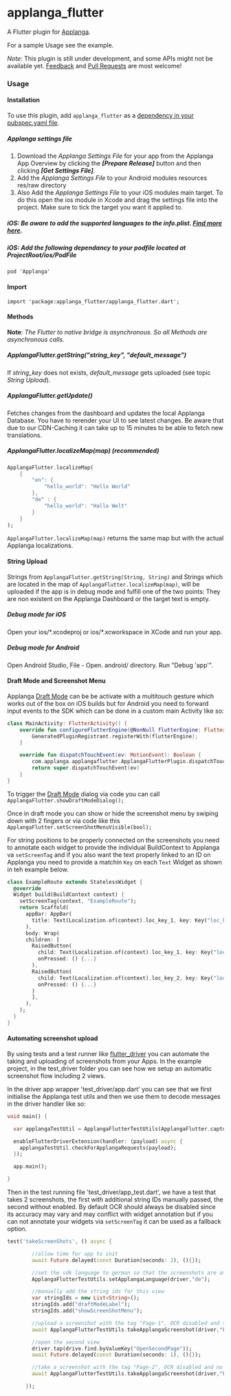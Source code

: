 # applanga_flutter

A Flutter plugin for [Applanga](https://applanga.com).

For a sample Usage see the example.

*Note*: This plugin is still under development, and some APIs might not be available yet. [Feedback](https://github.com/applanga/applanga_flutter/issues) and [Pull Requests](https://github.com/applanga/applanga_flutter/pulls) are most welcome!

### Usage

#### Installation

To use this plugin, add `applanga_flutter` as a [dependency in your pubspec.yaml file](https://flutter.io/platform-plugins/).

##### Applanga settings file

1. Download the *Applanga Settings File* for your app from the Applanga App Overview by clicking the ***[Prepare Release]*** button and then clicking ***[Get Settings File]***.
2. Add the *Applanga Settings File* to your Android modules resources res/raw directory
3. Also Add the *Applanga Settings File* to your iOS modules main target. To do this open the ios module in Xcode and drag the settings file into the project. Make sure to tick the target you want it applied to.


##### iOS: Be aware to add the supported languages to the info.plist. [Find more here](https://flutter.io/tutorials/internationalization/).

##### iOS: Add the following dependancy to your podfile located at ProjectRoot/ios/PodFile

`pod 'Applanga'`

#### Import

`import 'package:applanga_flutter/applanga_flutter.dart';`

#### Methods

**Note**: *The Flutter to native bridge is asynchronous. So all Methods are asynchronous calls.*

##### ApplangaFlutter.getString("string\_key", "default\_message")

If *string\_key* does not exists, *default\_message* gets uploaded (see topic *String Upload*).

##### ApplangaFlutter.getUpdate()
Fetches changes from the dashboard and updates the local Applanga Database. You have to rerender your UI to see latest changes. Be aware that due to our CDN-Caching it can take up to 15 minutes to be able to fetch new translations.

##### ApplangaFlutter.localizeMap(map) (recommended)

```dart
ApplangaFlutter.localizeMap(
	{
		"en": {
			"hello_world": "Hello World"
		},
		"de" : {
			"hello_world": "Hallo Welt"
		}
	}
);
```

`ApplangaFlutter.localizeMap(map)` returns the same map but with the actual Applanga localizations.

#### String Upload
Strings from `ApplangaFlutter.getString(String, String)` and Strings which are located in the map of `ApplangaFlutter.localizeMap(map)`, will be uploaded if the app is in debug mode and fulfill one of the two points: They are non existent on the Applanga Dashboard or the target text is empty.
##### Debug mode for iOS
Open your ios/\*.xcodeproj or ios/\*.xcworkspace in XCode and run your app.

##### Debug mode for Android
Open Android Studio, File - Open. android/ directory. Run "Debug 'app'".

#### Draft Mode and Screenshot Menu

Applanga [Draft Mode](https://www.applanga.com/docs/translation-management-dashboard/draft_on-device-testing) can be be activate with a multitouch gesture which works out of the box on iOS builds but for Android you need to forward input events to the SDK which can be done in a custom main Activity like so:

```kotlin
class MainActivity: FlutterActivity() {
    override fun configureFlutterEngine(@NonNull flutterEngine: FlutterEngine) {
        GeneratedPluginRegistrant.registerWith(flutterEngine);
    }

    override fun dispatchTouchEvent(ev: MotionEvent): Boolean {
        com.applanga.applangaflutter.ApplangaFlutterPlugin.dispatchTouchEvent(ev, this)
        return super.dispatchTouchEvent(ev)
    }
}
```

To trigger the [Draft Mode](https://www.applanga.com/docs/translation-management-dashboard/draft_on-device-testing) dialog via code you can call `ApplangaFlutter.showDraftModeDialog();`

Once in draft mode you can show or hide the screenshot menu by swiping down with 2 fingers or via code like this `ApplangaFlutter.setScreenShotMenuVisible(bool);`              

For string positions to be properly connected on the screenshots you need to annotate each widget to provide the individual BuildContext to Applanga va `setScreenTag` and if you also want the text properly linked to an ID on Applanga you need to provide a matchin `Key` on each `Text` Widget as shown in teh example below.

```dart
class ExampleRoute extends StatelessWidget {
  @override
  Widget build(BuildContext context) {
    setScreenTag(context, "ExampleRoute");
    return Scaffold(
      appBar: AppBar(
        title: Text(Localization.of(context).loc_key_1, key: Key("loc_key_1")),
      ),
      body: Wrap(
      children: [
        RaisedButton(
          child: Text(Localization.of(context).loc_key_1, key: Key("loc_key_1")),
          onPressed: () {...}
        ),
        RaisedButton(
          child: Text(Localization.of(context).loc_key_2, key: Key("loc_key_2")),
          onPressed: () {...}
        )
        ],
      ),
    );
  }
}
```
#### Automating screenshot upload

By using tests and a test runner like [flutter_driver](https://api.flutter.dev/flutter/flutter_driver/flutter_driver-library.html) you can automate the taking and uploading of screenshots from your Apps. In the example project, in the test_driver folder you can see how we setup an automatic screenshot flow including 2 views.

In the driver app wrapper 'test_driver/app.dart' you can see that we first initialise the Applanga test utils and then we use them to decode messages in the driver handler like so:

```dart
void main() {

  var applangaTestUtil = ApplangaFlutterTestUtils(ApplangaFlutter.captureScreenshotWithTag, ApplangaFlutter.setLanguage);

  enableFlutterDriverExtension(handler: (payload) async {
    applangaTestUtil.checkForApplangaRequests(payload);
  });

  app.main();

}
```

Then in the test running file 'test_driver/app_test.dart', we have a test that takes 2 screenshots, the first with additional string IDs manually passed, the second without enabled. By default OCR should always be disabled since its accuracy may vary and may conflict with widget annotation but if you can not annotate your widgets via `setScreenTag` it can be used as a fallback option.

```dart
test('takeScreenShots', () async {

        //allow time for app to init
        await Future.delayed(const Duration(seconds: 2), (){});

        //set the sdk language to german so that the screenshots are attached to the german language in the applanga dashboard
        ApplangaFlutterTestUtils.setApplangaLanguage(driver,"de");

        //manually add the string ids for this view
        var stringIds = new List<String>();
        stringIds.add("draftModeLabel");
        stringIds.add("showScreenShotMenu");

        //upload a screenshot with the tag "Page-1", OCR disabled and the string ids manually set
        await ApplangaFlutterTestUtils.takeApplangaScreenshot(driver,"Page-1", false, stringIds);

        //open the second view
        driver.tap(drive.find.byValueKey("OpenSecondPage"));
        await Future.delayed(const Duration(seconds: 1), (){});

        //take a screenshot with the tag "Page-2", OCR disabled and no string ids manually passed
        await ApplangaFlutterTestUtils.takeApplangaScreenshot(driver,"Page-2", false, null);

      });
```
